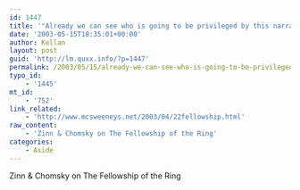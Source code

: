 ```yaml
---
id: 1447
title: '"Already we can see who is going to be privileged by this narrative and who is not."'
date: '2003-05-15T18:35:01+00:00'
author: Kellan
layout: post
guid: 'http://lm.quxx.info/?p=1447'
permalink: /2003/05/15/already-we-can-see-who-is-going-to-be-privileged-by-this-narrative-and-who-is-not/
typo_id:
    - '1445'
mt_id:
    - '752'
link_related:
    - 'http://www.mcsweeneys.net/2003/04/22fellowship.html'
raw_content:
    - 'Zinn & Chomsky on The Fellowship of the Ring'
categories:
    - Aside
---
```


Zinn &amp; Chomsky on The Fellowship of the Ring